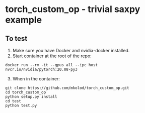 # torch_custom_op - trivial saxpy example

## To test

1. Make sure you have Docker and nvidia-docker installed.
2. Start container at the root of the repo:
```
docker run --rm -it --gpus all --ipc host nvcr.io/nvidia/pytorch:20.08-py3
```
3. When in the container:
```
git clone https://github.com/mkolod/torch_custom_op.git
cd torch_custom_op
python setup.py install
cd test
python test.py
```
